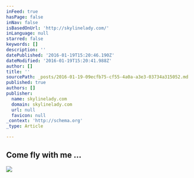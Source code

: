 ```yaml
---
inFeed: true
hasPage: false
inNav: false
isBasedOnUrl: 'http://skylinelady.com/'
inLanguage: null
starred: false
keywords: []
description: ''
datePublished: '2016-01-19T15:20:46.190Z'
dateModified: '2016-01-19T15:20:41.988Z'
author: []
title: ''
sourcePath: _posts/2016-01-19-09ecfb75-cf55-4a0a-a3e3-03734a315052.md
published: true
authors: []
publisher:
  name: skylinelady.com
  domain: skylinelady.com
  url: null
  favicon: null
_context: 'http://schema.org'
_type: Article

---
```

## Come fly with me ...
![](https://s3-us-west-2.amazonaws.com/the-grid-img/p/aba12271fc36572888a2f1e1d75f3ff5bbcbd9b9.gif)